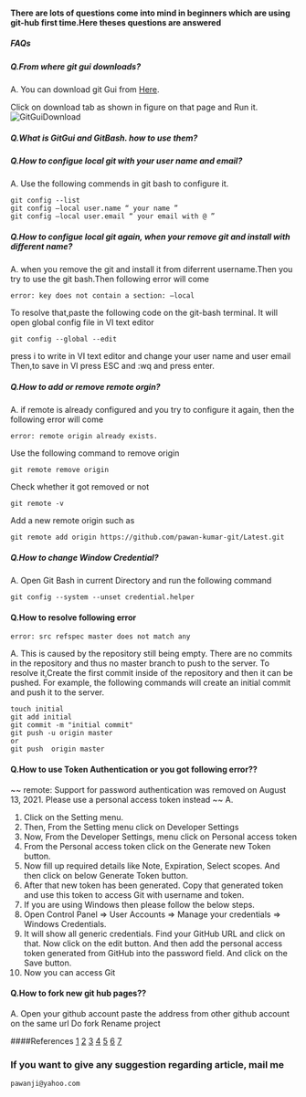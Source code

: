 #### There are lots of questions come into mind in beginners which are using git-hub first time.Here theses questions are answered 

##### FAQs
#####  Q.From where git gui downloads?
A. You can download git Gui from [Here](https://git-scm.com/downloads).

Click on  download tab as shown in figure on that page and Run it.
![GitGuiDownload](https://user-images.githubusercontent.com/91775317/138591418-90732dc5-13c9-4458-b4ab-bf2a95369d1a.PNG)

#####  Q.What is GitGui and GitBash. how to use them?

#####  Q.How to configue local git with your user name and email?
A. Use the following commends in git bash to configure it.
~~~
git config --list
git config —local user.name “ your name ”
git config —local user.email “ your email with @ ”
~~~

#####  Q.How to configue local git again, when your remove git and install with different name?
A.
   when you remove the git and install it from diferrent username.Then you try to use the git bash.Then following error will come
~~~
error: key does not contain a section: —local
~~~
To resolve that,paste the following code on the git-bash terminal. It will open global config file in VI text editor
~~~
git config --global --edit
~~~
press i to write in VI text editor and  change your user name and user email
Then,to save in VI press ESC and :wq and press enter.

#####  Q.How to add or remove remote orgin?
A.  if remote is already configured and you try to configure it again, then the following error will come
~~~
error: remote origin already exists.
~~~
Use the following command to remove origin
~~~
git remote remove origin
~~~
Check whether it got removed or not
~~~
git remote -v
~~~
Add a new remote origin such as
~~~
git remote add origin https://github.com/pawan-kumar-git/Latest.git
~~~
#####  Q.How to change Window Credential?
A. Open Git Bash in current Directory and run the following command
~~~
git config --system --unset credential.helper
~~~
#### Q.How to resolve following error
~~~
error: src refspec master does not match any
~~~
A.
This is caused by the repository still being empty. There are no commits in the repository
 and thus no master branch to push to the server. To resolve it,Create the first commit inside 
 of the repository and then it can be pushed. For example, the
 following commands will create an initial commit and push it to the server.
~~~
touch initial
git add initial
git commit -m "initial commit"
git push -u origin master
or
git push  origin master
~~~
#### Q.How to use Token Authentication or you got following error??
~~
remote: Support for password authentication was removed on August 13, 2021. Please use a personal access
token instead
~~
A.
1. Click on the Setting menu.
2. Then, From the Setting menu click on Developer Settings
3. Now, From the Developer Settings, menu click on Personal access token
4. From the Personal access token click on the Generate new Token button.
5. Now fill up required details like Note, Expiration, Select scopes. And then click on below Generate Token button.
6. After that new token has been generated. Copy that generated token and use this token to access Git with username
 and token.
7. If you are using Windows then please follow the below steps.
8. Open Control Panel => User Accounts => Manage your credentials => Windows Credentials.
9. It will show all generic credentials. Find your GitHub URL and click on that. Now click on the edit button. And then 
add the personal access token  generated from GitHub into the password field. And click on the Save button.
10. Now you can access Git

#### Q.How to fork new git hub pages??
A.
Open your github account
paste the address from other github account on the same url
Do fork
Rename project

####References
[1](https://pages.github.com/)
[2](https://harrywang.medium.com/how-to-host-static-markdown-web-pages-using-github-pages-61f80a3a5136)
[3](https://phuston.github.io/patrickandfrantonarethebestninjas/howto)
[4](https://www.markdownguide.org/basic-syntax/)
[5](https://github.com/daattali/beautiful-jekyll)
[6](https://github.com/mhart/blog/blob/master/_blog.config.yml)
[7](https://hardyeats.github.io/docs/7.5.0/config/)
### If you want to give any suggestion regarding article, mail me
~~~
pawanji@yahoo.com
~~~

